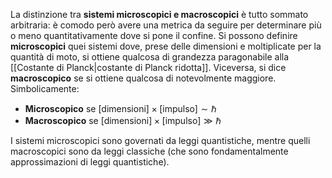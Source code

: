 La distinzione tra **sistemi microscopici e macroscopici** è tutto sommato arbitraria: è comodo però avere una metrica da seguire per determinare più o meno quantitativamente dove si pone il confine. Si possono definire **microscopici** quei sistemi dove, prese delle dimensioni e moltiplicate per la quantità di moto, si ottiene qualcosa di grandezza paragonabile alla [[Costante di Planck|costante di Planck ridotta]]. Viceversa, si dice **macroscopico** se si ottiene qualcosa di notevolmente maggiore. Simbolicamente:
- **Microscopico** se $[\text{dimensioni}]\times[\text{impulso}]\sim\hbar$
- **Macroscopico** se $[\text{dimensioni}]\times[\text{impulso}]\gg\hbar$

I sistemi microscopici sono governati da leggi quantistiche, mentre quelli macroscopici sono da leggi classiche (che sono fondamentalmente approssimazioni di leggi quantistiche).